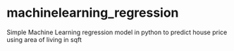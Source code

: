 # machinelearning_regression
Simple Machine Learning regression model in python to predict house price using area of living in sqft
